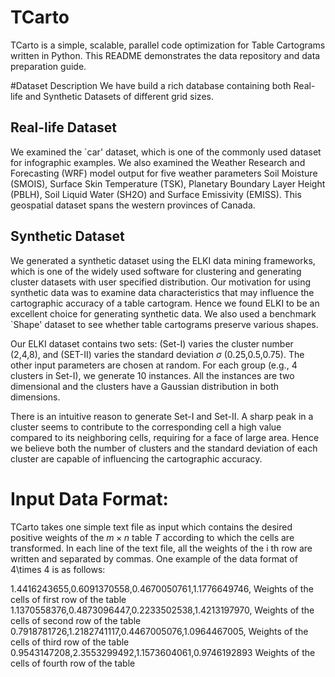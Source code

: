 # TCarto
TCarto is a simple, scalable, parallel code optimization for Table Cartograms written in Python.
This README demonstrates the data repository and data preparation guide.

#Dataset Description
We have build a rich database containing both Real-life and Synthetic Datasets of different grid sizes.

## Real-life Dataset
We examined the  `car' dataset, which is one of the commonly used dataset for infographic examples.
We also examined the Weather Research and Forecasting (WRF) model output for five weather parameters  Soil Moisture (SMOIS), Surface Skin Temperature (TSK), Planetary Boundary Layer  Height (PBLH), Soil Liquid Water (SH2O) and Surface Emissivity (EMISS). This geospatial dataset spans the western provinces of Canada. 

## Synthetic Dataset
We generated a synthetic dataset using the ELKI data mining frameworks, which is one of the widely used software for clustering and generating cluster datasets with user specified distribution. Our motivation for using  synthetic data was to examine data characteristics that may influence the cartographic accuracy of a table cartogram. Hence we found ELKI to be an excellent choice for generating synthetic data. We also used a benchmark `Shape' dataset to see whether table cartograms preserve various shapes. 

Our ELKI dataset contains two sets: (Set-I) varies the cluster number (2,4,8), and  (SET-II) varies the standard deviation $\sigma$ (0.25,0.5,0.75). The other input  parameters are chosen at random. For each group (e.g., 4 clusters in Set-I), we generate 10 instances. All the instances are two dimensional and the clusters have a Gaussian distribution in both dimensions.

There is an intuitive reason to  generate Set-I and Set-II. A sharp peak in a cluster seems to contribute to the corresponding cell a high value compared to its neighboring cells, requiring for a face of large area. Hence we believe both the number of clusters and the standard deviation of each cluster are capable of influencing the cartographic accuracy.

# Input Data Format:

TCarto takes one simple text file as input which contains the desired positive weights of the $m\times n$ table $T$ according to which the cells are transformed.
In each line of the text file, all the weights of the i th row are written and separated by commas.
One example of the data format of 4\times 4  is as follows:

1.4416243655,0.6091370558,0.4670050761,1.1776649746,   Weights of the cells of first row of the table
1.1370558376,0.4873096447,0.2233502538,1.4213197970,   Weights of the cells of second row of the table
0.7918781726,1.2182741117,0.4467005076,1.0964467005,   Weights of the cells of third row of the table
0.9543147208,2.3553299492,1.1573604061,0.9746192893    Weights of the cells of fourth row of the table
